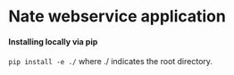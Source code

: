 # Nate webservice application






#### Installing locally via pip 
`pip install -e ./`
where ./ indicates the root directory.
